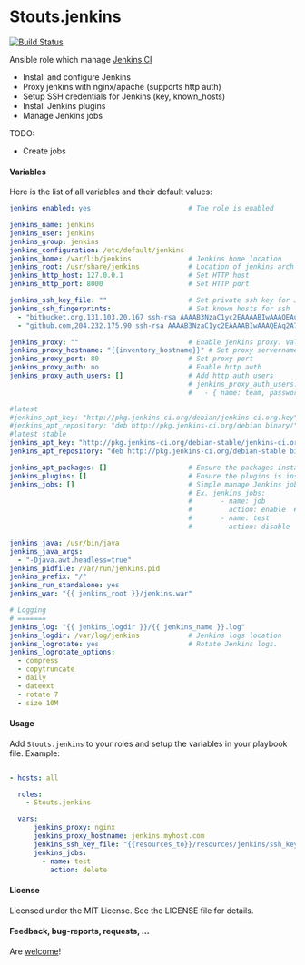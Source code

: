 Stouts.jenkins
==============

[![Build Status](https://travis-ci.org/Stouts/Stouts.jenkins.png)](https://travis-ci.org/Stouts/Stouts.jenkins)

Ansible role which manage [Jenkins CI](http://jenkins-ci.org/)

* Install and configure Jenkins
* Proxy jenkins with nginx/apache (supports http auth)
* Setup SSH credentials for Jenkins (key, known_hosts)
* Install Jenkins plugins
* Manage Jenkins jobs

TODO:
* Create jobs


#### Variables

Here is the list of all variables and their default values:

```yaml
jenkins_enabled: yes                        # The role is enabled

jenkins_name: jenkins
jenkins_user: jenkins
jenkins_group: jenkins
jenkins_configuration: /etc/default/jenkins
jenkins_home: /var/lib/jenkins              # Jenkins home location
jenkins_root: /usr/share/jenkins            # Location of jenkins arch indep files
jenkins_http_host: 127.0.0.1                # Set HTTP host
jenkins_http_port: 8000                     # Set HTTP port

jenkins_ssh_key_file: ""                    # Set private ssh key for Jenkins user (path to key)
jenkins_ssh_fingerprints:                   # Set known hosts for ssh
  - "bitbucket.org,131.103.20.167 ssh-rsa AAAAB3NzaC1yc2EAAAABIwAAAQEAubiN81eDcafrgMeLzaFPsw2kNvEcqTKl/VqLat/MaB33pZy0y3rJZtnqwR2qOOvbwKZYKiEO1O6VqNEBxKvJJelCq0dTXWT5pbO2gDXC6h6QDXCaHo6pOHGPUy+YBaGQRGuSusMEASYiWunYN0vCAI8QaXnWMXNMdFP3jHAJH0eDsoiGnLPBlBp4TNm6rYI74nMzgz3B9IikW4WVK+dc8KZJZWYjAuORU3jc1c/NPskD2ASinf8v3xnfXeukU0sJ5N6m5E8VLjObPEO+mN2t/FZTMZLiFqPWc/ALSqnMnnhwrNi2rbfg/rd/IpL8Le3pSBne8+seeFVBoGqzHM9yXw=="
  - "github.com,204.232.175.90 ssh-rsa AAAAB3NzaC1yc2EAAAABIwAAAQEAq2A7hRGmdnm9tUDbO9IDSwBK6TbQa+PXYPCPy6rbTrTtw7PHkccKrpp0yVhp5HdEIcKr6pLlVDBfOLX9QUsyCOV0wzfjIJNlGEYsdlLJizHhbn2mUjvSAHQqZETYP81eFzLQNnPHt4EVVUh7VfDESU84KezmD5QlWpXLmvU31/yMf+Se8xhHTvKSCZIFImWwoG6mbUoWf9nzpIoaSjB+weqqUUmpaaasXVal72J+UX2B+2RPW3RcT0eOzQgqlJL3RKrTJvdsjE3JEAvGq3lGHSZXy28G3skua2SmVi/w4yCE6gbODqnTWlg7+wC604ydGXA8VJiS5ap43JXiUFFAaQ=="

jenkins_proxy: ""                           # Enable jenkins proxy. Values are: nginx, apache
jenkins_proxy_hostname: "{{inventory_hostname}}" # Set proxy servername
jenkins_proxy_port: 80                      # Set proxy port
jenkins_proxy_auth: no                      # Enable http auth
jenkins_proxy_auth_users: []                # Add http auth users
                                            # jenkins_proxy_auth_users:
                                            #   - { name: team, password: secret }

#latest
#jenkins_apt_key: "http://pkg.jenkins-ci.org/debian/jenkins-ci.org.key"
#jenkins_apt_repository: "deb http://pkg.jenkins-ci.org/debian binary/"
#latest stable
jenkins_apt_key: "http://pkg.jenkins-ci.org/debian-stable/jenkins-ci.org.key"
jenkins_apt_repository: "deb http://pkg.jenkins-ci.org/debian-stable binary/"

jenkins_apt_packages: []                    # Ensure the packages installed
jenkins_plugins: []                         # Ensure the plugins is installed
jenkins_jobs: []                            # Simple manage Jenkins jobs
                                            # Ex. jenkins_jobs:
                                            #       - name: job
                                            #         action: enable  # (enable|disable|delete)
                                            #       - name: test
                                            #         action: disable

jenkins_java: /usr/bin/java
jenkins_java_args:
  - "-Djava.awt.headless=true"
jenkins_pidfile: /var/run/jenkins.pid
jenkins_prefix: "/"
jenkins_run_standalone: yes
jenkins_war: "{{ jenkins_root }}/jenkins.war"

# Logging
# =======
jenkins_log: "{{ jenkins_logdir }}/{{ jenkins_name }}.log"
jenkins_logdir: /var/log/jenkins            # Jenkins logs location
jenkins_logrotate: yes                      # Rotate Jenkins logs.
jenkins_logrotate_options:
  - compress
  - copytruncate
  - daily
  - dateext
  - rotate 7
  - size 10M
```

#### Usage

Add `Stouts.jenkins` to your roles and setup the variables in your playbook file.
Example:

```yaml

- hosts: all

  roles:
    - Stouts.jenkins

  vars:
      jenkins_proxy: nginx
      jenkins_proxy_hostname: jenkins.myhost.com
      jenkins_ssh_key_file: "{{resources_to}}/resources/jenkins/ssh_key"    # (you can manage remote files with Stouts.resources role)
      jenkins_jobs:
        - name: test
          action: delete
```

#### License

Licensed under the MIT License. See the LICENSE file for details.

#### Feedback, bug-reports, requests, ...

Are [welcome](https://github.com/Stouts/Stouts.jenkins/issues)!
